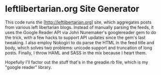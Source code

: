 # leftlibertarian.org Site Generator #

This code runs the [http://leftlibertarian.org] site, which aggregates posts from various left libertarian blogs. Instead of manually parsing the feeds, it uses the Google Reader API via John Nunemaker's googlereader gem to do the trick, with a few hacks to support API updates since the gem's last tweaking. I also employ Nokogiri to do parse the HTML in the feed title and body, which solves two problems: unicode support and truncation of long posts. Finally, I throw HAML and SASS in the mix because I heart them.

Hopefully I'll factor out the stuff that's in the greadie.rb file, which is my "google reader" library.